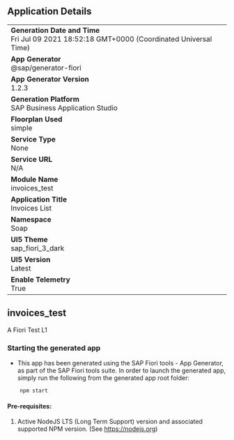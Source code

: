 ## Application Details
|               |
| ------------- |
|**Generation Date and Time**<br>Fri Jul 09 2021 18:52:18 GMT+0000 (Coordinated Universal Time)|
|**App Generator**<br>@sap/generator-fiori|
|**App Generator Version**<br>1.2.3|
|**Generation Platform**<br>SAP Business Application Studio|
|**Floorplan Used**<br>simple|
|**Service Type**<br>None|
|**Service URL**<br>N/A
|**Module Name**<br>invoices_test|
|**Application Title**<br>Invoices List|
|**Namespace**<br>Soap|
|**UI5 Theme**<br>sap_fiori_3_dark|
|**UI5 Version**<br>Latest|
|**Enable Telemetry**<br>True|

## invoices_test

A Fiori Test L1

### Starting the generated app

-   This app has been generated using the SAP Fiori tools - App Generator, as part of the SAP Fiori tools suite.  In order to launch the generated app, simply run the following from the generated app root folder:

```
    npm start
```

#### Pre-requisites:

1. Active NodeJS LTS (Long Term Support) version and associated supported NPM version.  (See https://nodejs.org)



